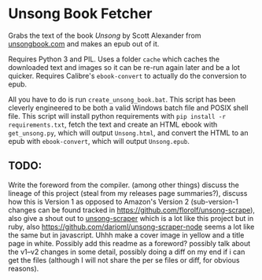 # Unsong Book Fetcher

Grabs the text of the book *Unsong* by Scott Alexander from [unsongbook.com](http://unsongbook.com) and makes an epub out of it.

Requires Python 3 and PIL. Uses a folder `cache` which caches the downloaded text and images so it can be re-run again later and be a lot quicker. Requires Calibre's `ebook-convert` to actually do the conversion to epub.

All you have to do is run `create_unsong_book.bat`.
This script has been cleverly engineered to be both a valid Windows batch file and POSIX shell file.
This script will install python requirements with `pip install -r requirements.txt`,
fetch the text and create an HTML ebook with `get_unsong.py`, which will output `Unsong.html`,
and convert the HTML to an epub with `ebook-convert`, which will output `Unsong.epub`.

## TODO:

Write the foreword from the compiler. (among other things) discuss the lineage of this project (steal from my releases page summaries?), discuss how this is Version 1 as opposed to Amazon's Version 2 (sub-version-1 changes can be found tracked in https://github.com/florolf/unsong-scrape), also give a shout out to [unsong-scraper](https://github.com/JasonGross/unsong_scraper) which is a lot like this project but in ruby, also https://github.com/darioml/unsong-scraper-node seems a lot like the same but in javascript. Uhhh make a cover image in yellow and a title page in white. Possibly add this readme as a foreword? possibly talk about the v1–v2 changes in some detail, possibly doing a diff on my end if i can get the files (although I will not share the per se files or diff, for obvious reasons).
